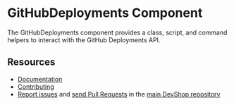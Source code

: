 GitHubDeployments Component
============================

The GitHubDeployments component provides a class, script, and command helpers 
to interact with the GitHub Deployments API.

Resources
---------

  * [Documentation](https://github.com/opendevshop/devshop/blob/develop/README.md)
  * [Contributing](https://github.com/opendevshop/devshop/blob/develop/docs/DEVELOPING.md)
  * [Report issues](https://github.com/opendevshop/devshop/issues) and
    [send Pull Requests](https://github.com/opendevshop/devshop/pulls)
    in the [main DevShop repository](https://github.com/opendevshop/devshop)
